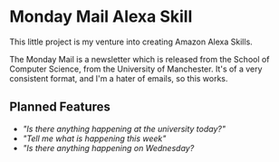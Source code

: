 # Monday Mail Alexa Skill

This little project is my venture into creating Amazon Alexa Skills.

The Monday Mail is a newsletter which is released from the School of Computer Science, from the University of Manchester. 
It's of a very consistent format, and I'm a hater of emails, so this works.

## Planned Features

* *"Is there anything happening at the university today?"*
* *"Tell me what is happening this week"*
* *"Is there anything happening on Wednesday?*
